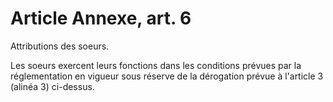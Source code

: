 # Article Annexe, art. 6

Attributions des soeurs.

Les soeurs exercent leurs fonctions dans les conditions prévues par la réglementation en vigueur sous réserve de la dérogation prévue à l'article 3 (alinéa 3) ci-dessus.
